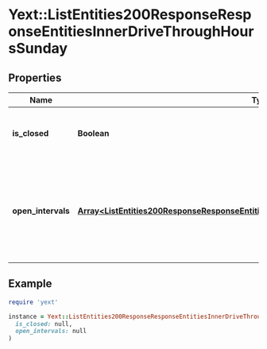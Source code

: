 # Yext::ListEntities200ResponseResponseEntitiesInnerDriveThroughHoursSunday

## Properties

| Name | Type | Description | Notes |
| ---- | ---- | ----------- | ----- |
| **is_closed** | **Boolean** | Indicates if the drive-through hours are \&quot;closed\&quot; on Sunday.  Filtering Type: &#x60;boolean&#x60; | [optional] |
| **open_intervals** | [**Array&lt;ListEntities200ResponseResponseEntitiesInnerAccessHoursFridayOpenIntervalsInner&gt;**](ListEntities200ResponseResponseEntitiesInnerAccessHoursFridayOpenIntervalsInner.md) | Contains the time intervals for which the Entity&#39;s drive-through is open on Sunday. Note that if isClosed is set to true, \&quot;openIntervals\&quot; cannot be provided in an update.  Filtering Type: &#x60;list of object&#x60; | [optional] |

## Example

```ruby
require 'yext'

instance = Yext::ListEntities200ResponseResponseEntitiesInnerDriveThroughHoursSunday.new(
  is_closed: null,
  open_intervals: null
)
```

